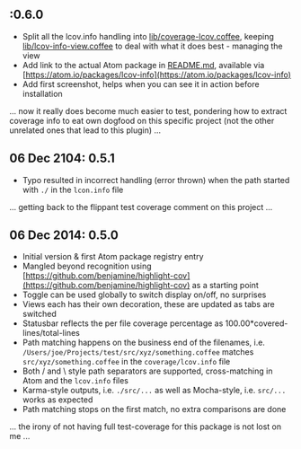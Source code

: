 ## :0.6.0

- Split all the lcov.info handling into [lib/coverage-lcov.coffee](lib/coverage-lcov.coffee), keeping [lib/lcov-info-view.coffee](lcov-info-view.coffee) to deal with what it does best - managing the view
- Add link to the actual Atom package in [README.md](README.md), available via [https://atom.io/packages/lcov-info](https://atom.io/packages/lcov-info)
- Add first screenshot, helps when you can see it in action before installation

... now it really does become much easier to test, pondering how to extract coverage info to eat own dogfood on this specific project (not the other unrelated ones that lead to this plugin) ...

## 06 Dec 2104: 0.5.1

- Typo resulted in incorrect handling (error thrown) when the path started with `./` in the `lcon.info` file

... getting back to the flippant test coverage comment on this project ...

## 06 Dec 2014: 0.5.0

- Initial version & first Atom package registry entry
- Mangled beyond recognition using [https://github.com/benjamine/highlight-cov](https://github.com/benjamine/highlight-cov) as a starting point
- Toggle can be used globally to switch display on/off, no surprises
- Views each has their own decoration, these are updated as tabs are switched
- Statusbar reflects the per file coverage percentage as 100.00*covered-lines/total-lines
- Path matching happens on the business end of the filenames, i.e. `/Users/joe/Projects/test/src/xyz/something.coffee` matches `src/xyz/something.coffee` in the `coverage/lcov.info` file
- Both / and \ style path separators are supported, cross-matching in Atom and the `lcov.info` files
- Karma-style outputs, i.e. `./src/...` as well as Mocha-style, i.e. `src/...` works as expected
- Path matching stops on the first match, no extra comparisons are done

... the irony of not having full test-coverage for this package is not lost on me ...
